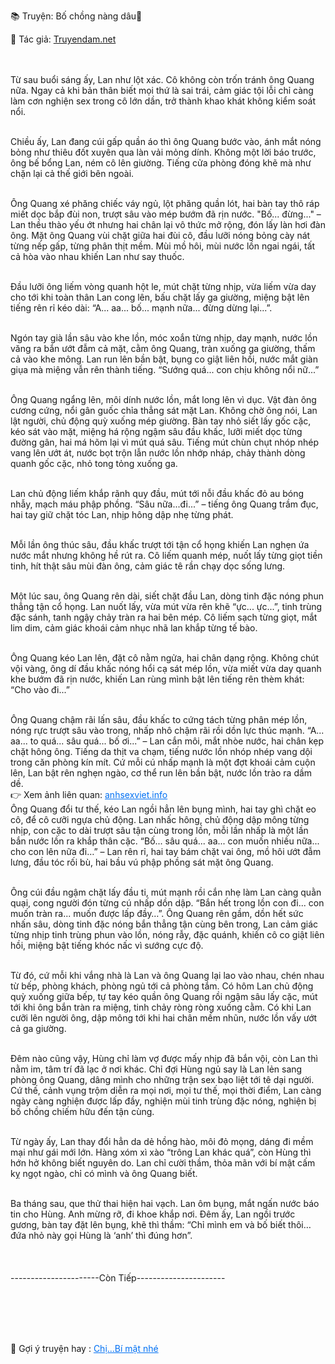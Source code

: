 📚 Truyện: Bố chồng nàng dâu🔞 
<br>
<p>📖 Tác giả: <a href="https://truyendam.net" target="_blank" title="Truyện sex người lớn, truyện 18+ tại Truyendam.net">Truyendam.net</a></p>
<br></br>
Từ sau buổi sáng ấy, Lan như lột xác. Cô không còn trốn tránh ông Quang nữa. Ngay cả khi bản thân biết mọi thứ là sai trái, cảm giác tội lỗi chỉ càng làm cơn nghiện sex trong cô lớn dần, trở thành khao khát không kiểm soát nổi.<br></br>

Chiều ấy, Lan đang cúi gấp quần áo thì ông Quang bước vào, ánh mắt nóng bỏng như thiêu đốt xuyên qua làn vải mỏng dính. Không một lời báo trước, ông bế bổng Lan, ném cô lên giường. Tiếng cửa phòng đóng khẽ mà như chặn lại cả thế giới bên ngoài.<br></br>

Ông Quang xé phăng chiếc váy ngủ, lột phăng quần lót, hai bàn tay thô ráp miết dọc bắp đùi non, trượt sâu vào mép bướm đã rịn nước. "Bố... đừng..." – Lan thều thào yếu ớt nhưng hai chân lại vô thức mở rộng, đón lấy làn hơi đàn ông. Mặt ông Quang vùi chặt giữa hai đùi cô, đầu lưỡi nóng bỏng cày nát từng nếp gấp, từng phân thịt mềm. Mùi mồ hôi, mùi nước lồn ngai ngái, tất cả hòa vào nhau khiến Lan như say thuốc.<br></br>

Đầu lưỡi ông liếm vòng quanh hột le, mút chặt từng nhịp, vừa liếm vừa day cho tới khi toàn thân Lan cong lên, bấu chặt lấy ga giường, miệng bật lên tiếng rên rỉ kéo dài: “A... aa... bố... mạnh nữa... đừng dừng lại...”.<br></br>

Ngón tay già lần sâu vào khe lồn, móc xoắn từng nhịp, day mạnh, nước lồn văng ra bắn ướt đẫm cả mặt, cằm ông Quang, tràn xuống ga giường, thấm cả vào khe mông. Lan run lên bần bật, bụng co giật liên hồi, nước mắt giàn giụa mà miệng vẫn rên thành tiếng. “Sướng quá... con chịu không nổi nữ...”<br></br>

Ông Quang ngẩng lên, môi dính nước lồn, mắt long lên vì dục. Vật đàn ông cương cứng, nổi gân guốc chỉa thẳng sát mặt Lan. Không chờ ông nói, Lan lật người, chủ động quỳ xuống mép giường. Bàn tay nhỏ siết lấy gốc cặc, kéo sát vào mặt, miệng há rộng ngậm sâu đầu khấc, lưỡi miết dọc từng đường gân, hai má hõm lại vì mút quá sâu. Tiếng mút chùn chụt nhóp nhép vang lên ướt át, nước bọt trộn lẫn nước lồn nhớp nháp, chảy thành dòng quanh gốc cặc, nhỏ tong tỏng xuống ga.<br></br>

Lan chủ động liếm khắp rãnh quy đầu, mút tới nỗi đầu khấc đỏ au bóng nhẫy, mạch máu phập phồng. “Sâu nữa...đi...” – tiếng ông Quang trầm đục, hai tay giữ chặt tóc Lan, nhịp hông dập nhẹ từng phát. <br></br>

Mỗi lần ông thúc sâu, đầu khấc trượt tới tận cổ họng khiến Lan nghẹn ứa nước mắt nhưng không hề rút ra. Cô liếm quanh mép, nuốt lấy từng giọt tiền tinh, hít thật sâu mùi đàn ông, cảm giác tê rần chạy dọc sống lưng.<br></br>

Một lúc sau, ông Quang rên dài, siết chặt đầu Lan, dòng tinh đặc nóng phun thẳng tận cổ họng. Lan nuốt lấy, vừa mút vừa rên khẽ “ực... ực...”, tinh trùng đặc sánh, tanh ngậy chảy tràn ra hai bên mép. Cô liếm sạch từng giọt, mắt lim dim, cảm giác khoái cảm nhục nhã lan khắp từng tế bào.<br></br>

Ông Quang kéo Lan lên, đặt cô nằm ngửa, hai chân dạng rộng. Không chút vội vàng, ông dí đầu khấc nóng hổi cạ sát mép lồn, vừa miết vừa day quanh khe bướm đã rịn nước, khiến Lan rùng mình bật lên tiếng rên thèm khát: “Cho vào đi...”<br></br>

Ông Quang chậm rãi lấn sâu, đầu khấc to cứng tách từng phân mép lồn, nóng rực trượt sâu vào trong, nhấp nhô chậm rãi rồi dồn lực thúc mạnh. “A... aa... to quá... sâu quá... bố ơi...” – Lan cắn môi, mắt nhòe nước, hai chân kẹp chặt hông ông. Tiếng da thịt va chạm, tiếng nước lồn nhóp nhép vang dội trong căn phòng kín mít. Cứ mỗi cú nhấp mạnh là một đợt khoái cảm cuộn lên, Lan bật rên nghẹn ngào, cơ thể run lên bần bật, nước lồn trào ra dầm dề.
<br>👉 Xem ảnh liên quan: <a href="https://anhsexviet.info" 
     target="_blank" 
     title="ảnh sex người lớn, ảnh sex 18+ tại anhsexviet.info"
     style="text-decoration: underline; color: #0070f3;">
    anhsexviet.info
  </a>
  </br>
Ông Quang đổi tư thế, kéo Lan ngồi hẳn lên bụng mình, hai tay ghì chặt eo cô, để cô cưỡi ngựa chủ động. Lan nhấc hông, chủ động dập mông từng nhịp, con cặc to dài trượt sâu tận cùng trong lồn, mỗi lần nhấp là một lần bắn nước lồn ra khắp thân cặc. “Bố... sâu quá... aa... con muốn nhiều nữa... cho con lên nữa đi…” – Lan rên rỉ, hai tay bám chặt vai ông, mồ hôi ướt đẫm lưng, đầu tóc rối bù, hai bầu vú phập phồng sát mặt ông Quang.<br></br>

Ông cúi đầu ngậm chặt lấy đầu ti, mút mạnh rồi cắn nhẹ làm Lan càng quằn quại, cong người đón từng cú nhấp dồn dập. “Bắn hết trong lồn con đi... con muốn tràn ra... muốn được lấp đầy…”. Ông Quang rên gầm, dồn hết sức nhấn sâu, dòng tinh đặc nóng bắn thẳng tận cùng bên trong, Lan cảm giác từng nhịp tinh trùng phun vào lồn, nóng rẫy, đặc quánh, khiến cô co giật liên hồi, miệng bật tiếng khóc nấc vì sướng cực độ.<br></br>

Từ đó, cứ mỗi khi vắng nhà là Lan và ông Quang lại lao vào nhau, chén nhau từ bếp, phòng khách, phòng ngủ tới cả phòng tắm. Có hôm Lan chủ động quỳ xuống giữa bếp, tự tay kéo quần ông Quang rồi ngậm sâu lấy cặc, mút tới khi ông bắn tràn ra miệng, tinh chảy ròng ròng xuống cằm. Có khi Lan cưỡi lên người ông, dập mông tới khi hai chân mềm nhũn, nước lồn vấy ướt cả ga giường.<br></br>

Đêm nào cũng vậy, Hùng chỉ làm vợ được mấy nhịp đã bắn vội, còn Lan thì nằm im, tâm trí đã lạc ở nơi khác. Chỉ đợi Hùng ngủ say là Lan lẻn sang phòng ông Quang, dâng mình cho những trận sex bạo liệt tới tê dại người. Cứ thế, cảnh vụng trộm diễn ra mọi nơi, mọi tư thế, mọi thời điểm, Lan càng ngày càng nghiện được lấp đầy, nghiện mùi tinh trùng đặc nóng, nghiện bị bố chồng chiếm hữu đến tận cùng.<br></br>

Từ ngày ấy, Lan thay đổi hẳn da dẻ hồng hào, môi đỏ mọng, dáng đi mềm mại như gái mới lớn. Hàng xóm xì xào “trông Lan khác quá”, còn Hùng thì hớn hở không biết nguyên do. Lan chỉ cười thầm, thỏa mãn với bí mật cấm kỵ ngọt ngào, chỉ có mình và ông Quang biết.<br></br>

Ba tháng sau, que thử thai hiện hai vạch. Lan ôm bụng, mắt ngấn nước báo tin cho Hùng. Anh mừng rỡ, đi khoe khắp nơi. Đêm ấy, Lan ngồi trước gương, bàn tay đặt lên bụng, khẽ thì thầm: “Chỉ mình em và bố biết thôi… đứa nhỏ này gọi Hùng là ‘anh’ thì đúng hơn”.<br></br>
<br></br>
----------------------Còn Tiếp----------------------
<!-- truyện sex vợ bạn, vợ bạn ngon quá, hiếp dâm vợ bạn tại nhà, bạn chồng đụ vợ, truyện sex sinh viên, truyện sex xóm trọ,truyện sex hiếp dâm,truyện 18+,Truyện sex người lớn, Truyendam.net -->
<br></br><br></br>
<p>
  📢 Gợi ý truyện hay : 
  <a href="https://truyendam.net/truyen/chi-bi-mat-nhe" 
     target="_blank" 
     title="Truyện sex người lớn, truyện 18+ tại Truyendam.net"
     style="text-decoration: underline; color: #0070f3;"
  >
    Chị...Bí mật nhé
  </a>
</p>